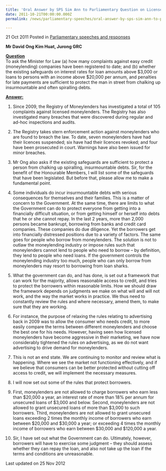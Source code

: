 ```yaml
---
title: 'Oral Answer by SPS Sim Ann to Parliamentary Question on Licensed Moneylenders'
date: 2011-10-21T00:00:00.000Z
permalink: /news/parliamentary-speeches/oral-answer-by-sps-sim-ann-to-parliamentary-question-on-licensed-moneylenders/

---
```





21 Oct 2011 Posted in [Parliamentary speeches and responses](/news/parliamentary-speeches)

**Mr David Ong Kim Huat, Jurong GRC**

**<u>Question</u>**  
To ask the Minister for Law (a) how many complaints against easy credit (moneylending) companies have been registered to date; and (b) whether the existing safeguards on interest rates for loan amounts above $3,000 or loans to persons with an income above $20,000 per annum, and penalties for late payments are sufficient to protect the man in street from chalking up insurmountable and often spiralling debts.


**<u>Answer:</u>**    
1. Since 2009, the Registry of Moneylenders has investigated a total of 105 complaints against licensed moneylenders. The Registry has also investigated many breaches that were discovered during regular and ad-hoc inspections and audits.

2. The Registry takes stern enforcement action against moneylenders who are found to breach the law. To date, seven moneylenders have had their licences suspended; six have had their licences revoked; and four have been prosecuted in court. Warnings have also been issued for minor breaches.

3. Mr Ong also asks if the existing safeguards are sufficient to protect a person from chalking up spiralling, insurmountable debts. Sir, for the benefit of the Honourable Members, I will list some of the safeguards that have been legislated. But before that, please allow me to make a fundamental point.

4. Some individuals do incur insurmountable debts with serious consequences for themselves and their families. This is a matter of concern to the Government. At the same time, there are limits to what the Government can do to protect everyone from getting into a financially difficult situation, or from getting himself or herself into debts that he or she cannot repay. In the last 2 years, more than 2,000 persons became bankrupt, borrowing from banks and credit card companies. These companies do due diligence. Yet the borrowers get into financially distressed positions due to a variety of factors. The same goes for people who borrow from moneylenders. The solution is not to outlaw the moneylending industry or impose rules such that moneylenders cannot lend to people who need to borrow – by definition, they lend to people who need loans. If the government controls the moneylending industry too much, people who can only borrow from moneylenders may resort to borrowing from loan sharks.

5. What the government can do, and has done, is set out a framework that can work for the majority, allows reasonable access to credit, and tries to protect the borrowers within reasonable limits. How we should draw the framework depends on judgments we make on what will and will not work, and the way the market works in practice. We thus need to constantly review the rules and where necessary, amend them, to make sure that they are working.

6. For instance, the purpose of relaxing the rules relating to advertising back in 2009 was to allow the consumer who needs credit, to more easily compare the terms between different moneylenders and choose the best one for his needs. However, having seen how licensed moneylenders have become aggressive in their marketing, we have now considerably tightened the rules on advertising, as we do not want advertising to drive demand for moneylenders.  

7. This is not an end state. We are continuing to monitor and review what is happening. Where we see the market not functioning effectively, and if we believe that consumers can be better protected without cutting off access to credit, we will implement the necessary measures.  

8. I will now set out some of the rules that protect borrowers.

9. First, moneylenders are not allowed to charge borrowers who earn less than $20,000 a year, an interest rate of more than 18% per annum for unsecured loans of $3,000 and below. Second, moneylenders are not allowed to grant unsecured loans of more than $3,000 to such borrowers. Third, moneylenders are not allowed to grant unsecured loans exceeding 2 times the monthly income of borrowers who earn between $20,000 and $30,000 a year; or exceeding 4 times the monthly income of borrowers who earn between $30,000 and $120,000 a year.

10. Sir, I have set out what the Government can do. Ultimately, however, borrowers will have to exercise some judgment – they should assess whether they can repay the loan, and also not take up the loan if the terms and conditions are unreasonable.   



<p class="right-side-updated">Last updated on 25 Nov 2012</p> 

